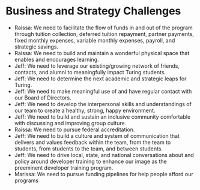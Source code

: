 # Business and Strategy Challenges

* Raissa: We need to facilitate the flow of funds in and out of the program through tuition collection, deferred tuition repayment, partner payments, fixed monthly expenses, variable monthly expenses, payroll, and strategic savings.
* Raissa: We need to build and maintain a wonderful physical space that enables and encourages learning.
* Jeff: We need to leverage our existing/growing network of friends, contacts, and alumni to meaningfully impact Turing students.
* Jeff: We need to determine the next academic and strategic leaps for Turing.
* Jeff: We need to make meaningful use of and have regular contact with our Board of Directors.
* Jeff: We need to develop the interpersonal skills and understandings of our team to create a healthy, strong, happy environment.
* Jeff: We need to build and sustain an inclusive community comfortable with discussing and improving group culture.
* Raissa: We need to pursue federal accreditation.
* Jeff: We need to build a culture and system of communication that delivers and values feedback within the team, from the team to students, from students to the team, and between students.
* Jeff: We need to drive local, state, and national conversations about and policy around developer training to enhance our image as the preeminent developer training program.
* Marissa: We need to pursue funding pipelines for help people afford our programs
